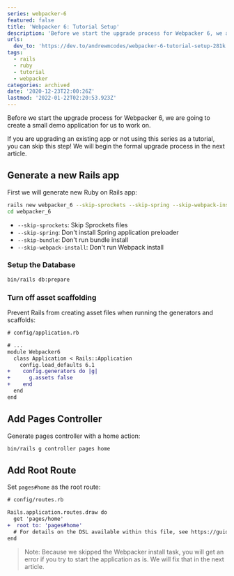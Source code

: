 ```yaml
---
series: webpacker-6
featured: false
title: 'Webpacker 6: Tutorial Setup'
description: 'Before we start the upgrade process for Webpacker 6, we are going to create a small demo application...'
urls:
  dev_to: 'https://dev.to/andrewmcodes/webpacker-6-tutorial-setup-281k'
tags:
  - rails
  - ruby
  - tutorial
  - webpacker
categories: archived
date: '2020-12-23T22:00:26Z'
lastmod: '2022-01-22T02:20:53.923Z'
---
```


Before we start the upgrade process for Webpacker 6, we are going to create a small demo application for us to work on.

If you are upgrading an existing app or not using this series as a tutorial, you can skip this step! We will begin the formal upgrade process in the next article.

## Generate a new Rails app

First we will generate new Ruby on Rails app:

```sh
rails new webpacker_6 --skip-sprockets --skip-spring --skip-webpack-install --skip-bundle
cd webpacker_6
```

- `--skip-sprockets`: Skip Sprockets files
- `--skip-spring`: Don't install Spring application preloader
- `--skip-bundle`: Don't run bundle install
- `--skip-webpack-install`: Don't run Webpack install

### Setup the Database

```sh
bin/rails db:prepare
```

### Turn off asset scaffolding

Prevent Rails from creating asset files when running the generators and scaffolds:

```diff
# config/application.rb

# ...
module Webpacker6
  class Application < Rails::Application
    config.load_defaults 6.1
+    config.generators do |g|
+      g.assets false
+    end
  end
end
```

## Add Pages Controller

Generate pages controller with a home action:

```sh
bin/rails g controller pages home
```

## Add Root Route

Set `pages#home` as the root route:

```diff
# config/routes.rb

Rails.application.routes.draw do
  get 'pages/home'
+  root to: 'pages#home'
  # For details on the DSL available within this file, see https://guides.rubyonrails.org/routing.html
end
```

> Note: Because we skipped the Webpacker install task, you will get an error if you try to start the application as is. We will fix that in the next article.
